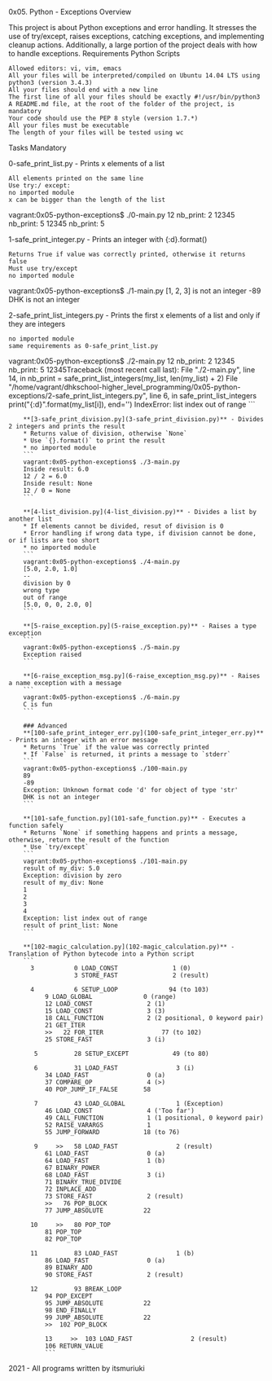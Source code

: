 
0x05. Python - Exceptions
Overview

This project is about Python exceptions and error handling. It stresses the use of try/except, raises exceptions, catching exceptions, and implementing cleanup actions. Additionally, a large portion of the project deals with how to handle exceptions.
Requirements
Python Scripts

    Allowed editors: vi, vim, emacs
    All your files will be interpreted/compiled on Ubuntu 14.04 LTS using python3 (version 3.4.3)
    All your files should end with a new line
    The first line of all your files should be exactly #!/usr/bin/python3
    A README.md file, at the root of the folder of the project, is mandatory
    Your code should use the PEP 8 style (version 1.7.*)
    All your files must be executable
    The length of your files will be tested using wc

Tasks
Mandatory

0-safe_print_list.py - Prints x elements of a list

    All elements printed on the same line
    Use try:/ except:
    no imported module
    x can be bigger than the length of the list

vagrant:0x05-python-exceptions$ ./0-main.py
12
nb_print: 2
12345
nb_print: 5
12345
nb_print: 5

1-safe_print_integer.py - Prints an integer with {:d}.format()

    Returns True if value was correctly printed, otherwise it returns false
    Must use try/except
    no imported module

vagrant:0x05-python-exceptions$ ./1-main.py
[1, 2, 3] is not an integer
-89
DHK is not an integer

2-safe_print_list_integers.py - Prints the first x elements of a list and only if they are integers

    no imported module
    same requirements as 0-safe_print_list.py

vagrant:0x05-python-exceptions$ ./2-main.py
12
nb_print: 2
12345
nb_print: 5
12345Traceback (most recent call last):
  File "./2-main.py", line 14, in <module>
      nb_print = safe_print_list_integers(my_list, len(my_list) + 2)
        File "/home/vagrant/dhkschool-higher_level_programming/0x05-python-exceptions/2-safe_print_list_integers.py", line 6, in safe_print_list_integers
	    print("{:d}".format(my_list[i]), end='')
	    IndexError: list index out of range
	    ```

	    **[3-safe_print_division.py](3-safe_print_division.py)** - Divides 2 integers and prints the result
	    * Returns value of division, otherwise `None`
	    * Use `{}.format()` to print the result
	    * no imported module
	    ```
	    vagrant:0x05-python-exceptions$ ./3-main.py
	    Inside result: 6.0
	    12 / 2 = 6.0
	    Inside result: None
	    12 / 0 = None
	    ```

	    **[4-list_division.py](4-list_division.py)** - Divides a list by another list
	    * If elements cannot be divided, resut of division is 0
	    * Error handling if wrong data type, if division cannot be done, or if lists are too short
	    * no imported module
	    ```
	    vagrant:0x05-python-exceptions$ ./4-main.py
	    [5.0, 2.0, 1.0]
	    --
	    division by 0
	    wrong type
	    out of range
	    [5.0, 0, 0, 2.0, 0]
	    ```

	    **[5-raise_exception.py](5-raise_exception.py)** - Raises a type exception
	    ```
	    vagrant:0x05-python-exceptions$ ./5-main.py
	    Exception raised
	    ```

	    **[6-raise_exception_msg.py](6-raise_exception_msg.py)** - Raises a name exception with a message
	    ```
	    vagrant:0x05-python-exceptions$ ./6-main.py
	    C is fun
	    ```

	    ### Advanced
	    **[100-safe_print_integer_err.py](100-safe_print_integer_err.py)** - Prints an integer with an error message
	    * Returns `True` if the value was correctly printed
	    * If `False` is returned, it prints a message to `stderr`
	    ```
	    vagrant:0x05-python-exceptions$ ./100-main.py
	    89
	    -89
	    Exception: Unknown format code 'd' for object of type 'str'
	    DHK is not an integer
	    ```

	    **[101-safe_function.py](101-safe_function.py)** - Executes a function safely
	    * Returns `None` if something happens and prints a message, otherwise, return the result of the function
	    * Use `try/except`
	    ```
	    vagrant:0x05-python-exceptions$ ./101-main.py
	    result of my_div: 5.0
	    Exception: division by zero
	    result of my_div: None
	    1
	    2
	    3
	    4
	    Exception: list index out of range
	    result of print_list: None
	    ```

	    **[102-magic_calculation.py](102-magic_calculation.py)** - Translation of Python bytecode into a Python script
	    ```
	      3           0 LOAD_CONST               1 (0)
	            	  3 STORE_FAST               2 (result)

	      4           6 SETUP_LOOP              94 (to 103)
			  9 LOAD_GLOBAL              0 (range)
			  12 LOAD_CONST               2 (1)
			  15 LOAD_CONST               3 (3)
			  18 CALL_FUNCTION            2 (2 positional, 0 keyword pair)
			  21 GET_ITER
			  >>   22 FOR_ITER                77 (to 102)
			  25 STORE_FAST               3 (i)

	       5          28 SETUP_EXCEPT            49 (to 80)

	       6          31 LOAD_FAST                3 (i)
			  34 LOAD_FAST                0 (a)
			  37 COMPARE_OP               4 (>)
			  40 POP_JUMP_IF_FALSE       58

	       7          43 LOAD_GLOBAL              1 (Exception)
			  46 LOAD_CONST               4 ('Too far')
			  49 CALL_FUNCTION            1 (1 positional, 0 keyword pair)
			  52 RAISE_VARARGS            1
			  55 JUMP_FORWARD            18 (to 76)

	       9     >>   58 LOAD_FAST                2 (result)
			  61 LOAD_FAST                0 (a)
			  64 LOAD_FAST                1 (b)
			  67 BINARY_POWER
			  68 LOAD_FAST                3 (i)
			  71 BINARY_TRUE_DIVIDE
			  72 INPLACE_ADD
			  73 STORE_FAST               2 (result)
			  >>   76 POP_BLOCK
			  77 JUMP_ABSOLUTE           22

	      10     >>   80 POP_TOP
			  81 POP_TOP
			  82 POP_TOP

	      11          83 LOAD_FAST                1 (b)
			  86 LOAD_FAST                0 (a)
			  89 BINARY_ADD
			  90 STORE_FAST               2 (result)

	      12          93 BREAK_LOOP
			  94 POP_EXCEPT
			  95 JUMP_ABSOLUTE           22
			  98 END_FINALLY
			  99 JUMP_ABSOLUTE           22
			  >>  102 POP_BLOCK

			  13     >>  103 LOAD_FAST                2 (result)
			  106 RETURN_VALUE
			  ```
2021 - All programs written by itsmuriuki

